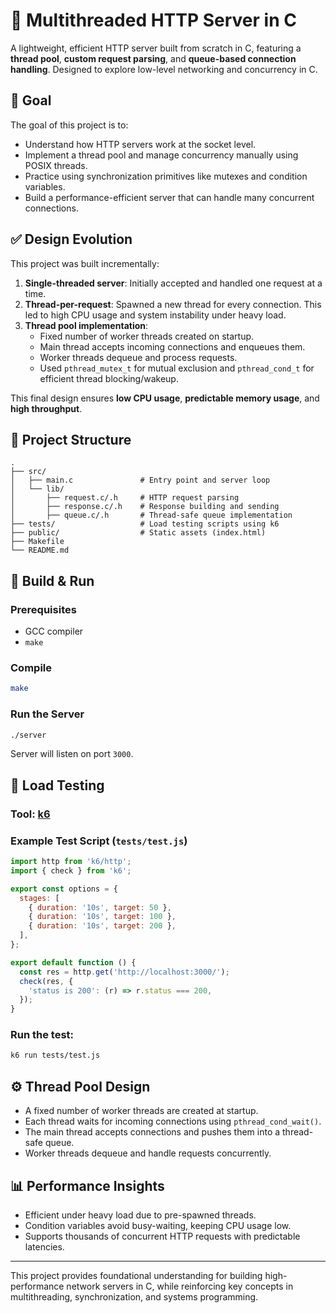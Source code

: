 # 🧵 Multithreaded HTTP Server in C

A lightweight, efficient HTTP server built from scratch in C, featuring a **thread pool**, **custom request parsing**, and **queue-based connection handling**. Designed to explore low-level networking and concurrency in C.

## 🚀 Goal

The goal of this project is to:

- Understand how HTTP servers work at the socket level.
- Implement a thread pool and manage concurrency manually using POSIX threads.
- Practice using synchronization primitives like mutexes and condition variables.
- Build a performance-efficient server that can handle many concurrent connections.

## ✅ Design Evolution

This project was built incrementally:

1. **Single-threaded server**: Initially accepted and handled one request at a time.
2. **Thread-per-request**: Spawned a new thread for every connection. This led to high CPU usage and system instability under heavy load.
3. **Thread pool implementation**:
   - Fixed number of worker threads created on startup.
   - Main thread accepts incoming connections and enqueues them.
   - Worker threads dequeue and process requests.
   - Used `pthread_mutex_t` for mutual exclusion and `pthread_cond_t` for efficient thread blocking/wakeup.

This final design ensures **low CPU usage**, **predictable memory usage**, and **high throughput**.

## 📂 Project Structure

```
.
├── src/
│   ├── main.c               # Entry point and server loop
│   └── lib/
│       ├── request.c/.h     # HTTP request parsing
│       ├── response.c/.h    # Response building and sending
│       ├── queue.c/.h       # Thread-safe queue implementation
├── tests/                   # Load testing scripts using k6
├── public/                  # Static assets (index.html)
├── Makefile
└── README.md
```

## 🧠 Build & Run

### Prerequisites

- GCC compiler
- `make`

### Compile

```bash
make
```

### Run the Server

```bash
./server
```

Server will listen on port `3000`.

## 🧪 Load Testing

### Tool: [k6](https://k6.io/)

### Example Test Script (`tests/test.js`)

```javascript
import http from 'k6/http';
import { check } from 'k6';

export const options = {
  stages: [
    { duration: '10s', target: 50 },
    { duration: '10s', target: 100 },
    { duration: '10s', target: 200 },
  ],
};

export default function () {
  const res = http.get('http://localhost:3000/');
  check(res, {
    'status is 200': (r) => r.status === 200,
  });
}
```

### Run the test:

```bash
k6 run tests/test.js
```

## ⚙️ Thread Pool Design

- A fixed number of worker threads are created at startup.
- Each thread waits for incoming connections using `pthread_cond_wait()`.
- The main thread accepts connections and pushes them into a thread-safe queue.
- Worker threads dequeue and handle requests concurrently.

## 📊 Performance Insights

- Efficient under heavy load due to pre-spawned threads.
- Condition variables avoid busy-waiting, keeping CPU usage low.
- Supports thousands of concurrent HTTP requests with predictable latencies.

---

This project provides foundational understanding for building high-performance network servers in C, while reinforcing key concepts in multithreading, synchronization, and systems programming.

